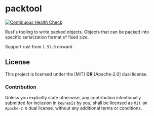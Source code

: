 # packtool

[![Continuous Health Check](https://github.com/primetype/packtool/actions/workflows/ci_check.yml/badge.svg?branch=master)](https://github.com/primetype/packtool/actions/workflows/ci_check.yml)

Rust's tooling to write packed objects. Objects that can be packed
into specific serialization format of fixed size.

Support rust from `1.51.0` onward.

## License

This project is licensed under the [MIT] **OR** [Apache-2.0] dual license.

### Contribution

Unless you explicitly state otherwise, any contribution intentionally submitted
for inclusion in `keynesis` by you, shall be licensed as `MIT OR Apache-2.0` dual
license, without any additional terms or conditions.